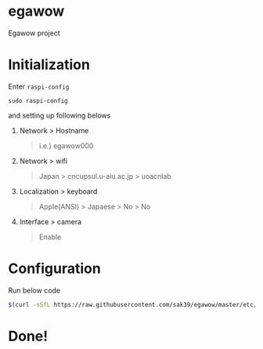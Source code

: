 # egawow
Egawow project


# Initialization
Enter `raspi-config`
```
sudo raspi-config
```
and setting up following belows 

1. Network > Hostname
	> i.e.) egawow000

2. Network > wifi
	> Japan > cncupsul.u-aiu.ac.jp > uoacnlab

3. Localization > keyboard
	> Apple(ANSI) > Japaese > No > No

4. Interface > camera
	> Enable
	
	
	
# Configuration
Run below code
```bash
$(curl -sSfL https://raw.githubusercontent.com/sak39/egawow/master/etc/init.sh) | sudo bash - 
```


# Done!